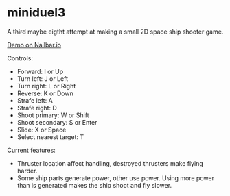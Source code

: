 # miniduel3
A ~~third~~ maybe eigtht attempt at making a small 2D space ship shooter game.

[Demo on Nailbar.io](https://nailbar.io/proj/miniduel3/)

Controls:
 * Forward: I or Up
 * Turn left: J or Left
 * Turn right: L or Right
 * Reverse: K or Down
 * Strafe left: A
 * Strafe right: D
 * Shoot primary: W or Shift
 * Shoot secondary: S or Enter
 * Slide: X or Space
 * Select nearest target: T

Current features:
 * Thruster location affect handling, destroyed thrusters make flying harder.
 * Some ship parts generate power, other use power. Using more power than is generated makes the ship shoot and fly slower.
